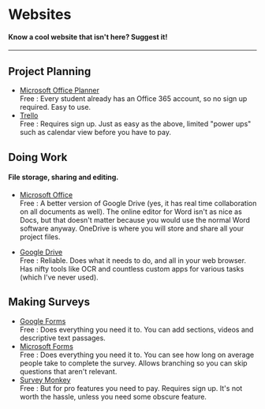 # Websites
#### Know a cool website that isn't here? Suggest it!
---

## Project Planning

* [Microsoft Office Planner](https://tasks.office.com/bristol.ac.uk/en-US/Home/Planner/) <br>
  Free : Every student already has an Office 365 account, so no sign up required. Easy to use.
* [Trello](https://trello.com) <br>
  Free : Requires sign up. Just as easy as the above, limited "power ups" such as calendar view before you have to pay.
  
## Doing Work
#### File storage, sharing and editing.

* [Microsoft Office](https://www.office.com) <br>
  Free : A better version of Google Drive (yes, it has real time collaboration on all documents as well). The online editor for Word isn't as nice as Docs, but that doesn't matter because you would use the normal Word software anyway. OneDrive is where you will store and share all your project files.
  
* [Google Drive](https://drive.google.com/drive/u/0/) <br>
  Free : Reliable. Does what it needs to do, and all in your web browser. Has nifty tools like OCR and countless custom apps for various tasks (which I've never used).
  
## Making Surveys

* [Google Forms](https://docs.google.com/forms/u/0/) <br>
  Free : Does everything you need it to. You can add sections, videos and descriptive text passages.
* [Microsoft Forms](https://forms.office.com/Pages/DesignPage.aspx?origin=shell#) <br>
  Free : Does everything you need it to. You can see how long on average people take to complete the survey. Allows branching so you can skip questions that aren't relevant. 
* [Survey Monkey](https://www.surveymonkey.com/) <br>
  Free : But for pro features you need to pay. Requires sign up. It's not worth the hassle, unless you need some obscure feature.
